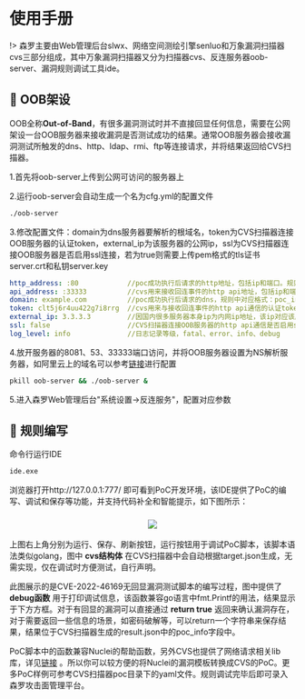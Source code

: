 # 使用手册

!> 森罗主要由Web管理后台slwx、网络空间测绘引擎senluo和万象漏洞扫描器cvs三部分组成，其中万象漏洞扫描器又分为扫描器cvs、反连服务器oob-server、漏洞规则调试工具ide。



##  :lemon: OOB架设 <!-- {docsify-ignore} -->
OOB全称**Out-of-Band**，有很多漏洞测试时并不直接回显任何信息，需要在公网架设一台OOB服务器来接收漏洞是否测试成功的结果。通常OOB服务器会接收漏洞测试所触发的dns、http、ldap、rmi、ftp等连接请求，并将结果返回给CVS扫描器。

1.首先将oob-server上传到公网可访问的服务器上

2.运行oob-server会自动生成一个名为cfg.yml的配置文件

```bash
./oob-server
```

3.修改配置文件：domain为dns服务器要解析的根域名，token为CVS扫描器连接OOB服务器的认证token，external_ip为该服务器的公网ip，ssl为CVS扫描器连接OOB服务器是否启用ssl连接，若为true则需要上传pem格式的tls证书server.crt和私钥server.key

```yaml
http_address: :80            //poc成功执行后请求的http地址，包括ip和端口。规则中对应格式：cvs.oob_url+"-"+poc_info
api_address: :33333          //cvs用来接收回连事件的http api地址，包括ip和端口
domain: example.com          //poc成功执行后请求的dns，规则中对应格式：poc_info+"-"+cvs.oob_dns
token: clt5j6r4uu422g7i8rrg  //cvs用来与接收回连事件的http api通信的认证token
external_ip: 3.3.3.3         //因国内很多服务器本身ip为内网ip地址，该ip对应该服务器的公网ip
ssl: false                   //CVS扫描器连接OOB服务器的http api通信是否启用ssl连接
log_level: info              //日志记录等级，fatal、error、info、debug
```

4.放开服务器的8081、53、33333端口访问，并将OOB服务器设置为NS解析服务器，如阿里云上的域名可以参考[链接](https://help.aliyun.com/zh/dws/user-guide/custom-dns-host)进行配置

```bash
pkill oob-server && ./oob-server &
```

5.进入森罗Web管理后台"系统设置->反连服务"，配置对应参数

##  :melon: 规则编写 <!-- {docsify-ignore} -->

命令行运行IDE

```sh
ide.exe
```

浏览器打开http://127.0.0.1:777/ 即可看到PoC开发环境，该IDE提供了PoC的编写、调试和保存等功能，并支持代码补全和智能提示，如下图所示：

<h3 align="center">
  <img src="https://slwx.uusec.com/_media/ide.png" class="sd"/>
  <br>
</h3>


上图右上角分别为运行、保存、刷新按钮，运行按钮用于调试PoC脚本，该脚本语法类似golang，图中 **cvs结构体** 在CVS扫描器中会自动根据target.json生成，无需实现，仅在调试时方便测试，自行声明。

此图展示的是CVE-2022-46169无回显漏洞测试脚本的编写过程，图中提供了 **debug函数** 用于打印调试信息，该函数兼容go语言中fmt.Printf的用法，结果显示于下方方框。对于有回显的漏洞可以直接通过 **return true** 返回来确认漏洞存在，对于需要返回一些信息的场景，如密码破解等，可以return一个字符串来保存结果，结果位于CVS扫描器生成的result.json中的poc_info字段中。

PoC脚本中的函数兼容Nuclei的帮助函数，另外CVS也提供了网络请求相关lib库，详见[链接](https://slwx.uusec.com/#/guide/library_CN) 。所以你可以较方便的将Nuclei的漏洞模板转换成CVS的PoC。更多PoC样例可参考CVS扫描器poc目录下的yaml文件。规则调试完毕后即可录入森罗攻击面管理平台。

